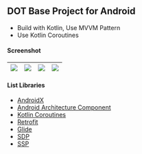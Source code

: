 ## DOT Base Project for Android ##

- Build with Kotlin, Use MVVM Pattern
- Use Kotlin Coroutines

#### Screenshot ####
| ![](https://i.imgur.com/E53XRdh.jpg) | ![](https://i.imgur.com/cowUJp6.jpg) | ![](https://i.imgur.com/F8pAnwy.jpg) | ![](https://i.imgur.com/lNKGgtm.jpg) |
| :---: | :---: | :---: | :---: |

#### List Libraries ####
- [AndroidX](https://developer.android.com/jetpack/androidx/)
- [Android Architecture Component](https://developer.android.com/topic/libraries/architecture/)
- [Kotlin Coroutines](https://github.com/Kotlin/kotlinx.coroutines)
- [Retrofit](https://github.com/square/retrofit)
- [Glide](https://github.com/bumptech/glide)
- [SDP](https://github.com/intuit/sdp)
- [SSP](https://github.com/intuit/ssp)